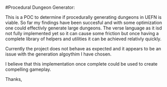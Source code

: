 #Procedural Dungeon Generator:

This is a POC to determine if procedurally generating dungeons in UEFN is viable. So far my findings have been succesful and with some optimization one could effectivly generate large dungeons. The verse language as it isd not fully implemented yet so it can cause 
some friction but once having a complete library of helpers and utilities it can be achieved relativly quickly.

Currently the project does not behave as expected and it appears to be an issue with the generation algoythim I have chosen.

I believe that this implementation once complete could be used to create compelling gameplay.

Thanks,
